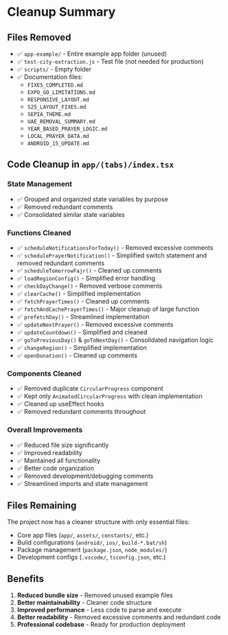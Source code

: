 # Cleanup Summary

## Files Removed

- ✅ `app-example/` - Entire example app folder (unused)
- ✅ `test-city-extraction.js` - Test file (not needed for production)
- ✅ `scripts/` - Empty folder
- ✅ Documentation files:
  - `FIXES_COMPLETED.md`
  - `EXPO_GO_LIMITATIONS.md`
  - `RESPONSIVE_LAYOUT.md`
  - `S25_LAYOUT_FIXES.md`
  - `SEPIA_THEME.md`
  - `UAE_REMOVAL_SUMMARY.md`
  - `YEAR_BASED_PRAYER_LOGIC.md`
  - `LOCAL_PRAYER_DATA.md`
  - `ANDROID_15_UPDATE.md`

## Code Cleanup in `app/(tabs)/index.tsx`

### State Management

- ✅ Grouped and organized state variables by purpose
- ✅ Removed redundant comments
- ✅ Consolidated similar state variables

### Functions Cleaned

- ✅ `scheduleNotificationsForToday()` - Removed excessive comments
- ✅ `schedulePrayerNotification()` - Simplified switch statement and removed redundant comments
- ✅ `scheduleTomorrowFajr()` - Cleaned up comments
- ✅ `loadRegionConfig()` - Simplified error handling
- ✅ `checkDayChange()` - Removed verbose comments
- ✅ `clearCache()` - Simplified implementation
- ✅ `fetchPrayerTimes()` - Cleaned up comments
- ✅ `fetchAndCachePrayerTimes()` - Major cleanup of large function
- ✅ `prefetchDay()` - Streamlined implementation
- ✅ `updateNextPrayer()` - Removed excessive comments
- ✅ `updateCountdown()` - Simplified and cleaned
- ✅ `goToPreviousDay()` & `goToNextDay()` - Consolidated navigation logic
- ✅ `changeRegion()` - Simplified implementation
- ✅ `openDonation()` - Cleaned up comments

### Components Cleaned

- ✅ Removed duplicate `CircularProgress` component
- ✅ Kept only `AnimatedCircularProgress` with clean implementation
- ✅ Cleaned up useEffect hooks
- ✅ Removed redundant comments throughout

### Overall Improvements

- ✅ Reduced file size significantly
- ✅ Improved readability
- ✅ Maintained all functionality
- ✅ Better code organization
- ✅ Removed development/debugging comments
- ✅ Streamlined imports and state management

## Files Remaining

The project now has a cleaner structure with only essential files:

- Core app files (`app/`, `assets/`, `constants/`, etc.)
- Build configurations (`android/`, `ios/`, `build-*.bat/sh`)
- Package management (`package.json`, `node_modules/`)
- Development configs (`.vscode/`, `tsconfig.json`, etc.)

## Benefits

1. **Reduced bundle size** - Removed unused example files
2. **Better maintainability** - Cleaner code structure
3. **Improved performance** - Less code to parse and execute
4. **Better readability** - Removed excessive comments and redundant code
5. **Professional codebase** - Ready for production deployment
